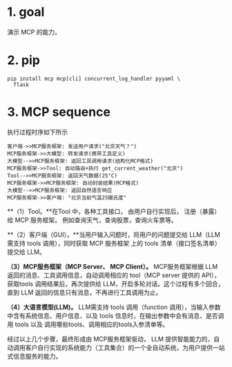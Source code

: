 # 1. goal

演示 MCP 的能力。

# 2. pip

```shell
pip install mcp mcp[cli] concurrent_log_handler pyyaml \
  flask

```

# 3. MCP sequence

执行过程时序如下所示

```sequence
客户端->>MCP服务框架: 发送用户请求("北京天气？")
MCP服务框架->>大模型: 转发请求(携带工具定义)
大模型-->>MCP服务框架: 返回工具调用请求(结构化MCP格式)
MCP服务框架->>Tool: 自动路由+执行 get_current_weather("北京")
Tool-->>MCP服务框架: 返回天气数据(25°C)
MCP服务框架->>MCP服务框架: 自动封装结果(MCP格式)
大模型-->>MCP服务框架: 返回自然语言响应
MCP服务框架->>客户端: "北京当前气温25摄氏度"
```

**（1）Tool。**在Tool 中，各种工具接口， 由用户自行实现后， 注册（暴露）给 MCP 服务框架。 例如查询天气，查询股票，查询火车票等。

**（2）客户端（GUI）。**当用户输入问题时，将用户的问题提交给 LLM（LLM 需支持 tools 调用），同时获取 MCP 服务框架 上的 tools 清单（接口签名清单）提交给 LLM。

**（3）MCP服务框架（MCP Server、 MCP Client）。** MCP服务框架根据 LLM 返回的消息、工具调用信息，自动调用相应的 tool（MCP server 提供的 API），获取tools 调用结果后，再次提供给 LLM，开启多轮对话。这个过程有多个回合，直到 LLM 返回的信息只有消息，不再进行工具调用为止。

**（4）大语言模型(LLM)。** LLM需支持 tools 调用（function 调用），当输入参数中含有系统信息、用户信息、以及 tools 信息时，在输出参数中会有消息、是否调用 tools 以及 调用哪些tools、调用相应的tools入参清单等。

经过以上几个步骤，最终形成由 MCP服务框架驱动， LLM 提供智能能力的，自动调用客户自行实现的系统能力（工具集合）的一个全自动系统，为用户提供一站式信息服务的能力。
